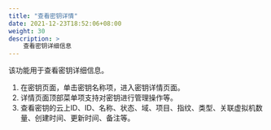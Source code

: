 ```yaml
---
title: "查看密钥详情"
date: 2021-12-23T18:52:06+08:00
weight: 30
description: >
    查看密钥详细信息
---
```


该功能用于查看密钥详细信息。

1. 在密钥页面，单击密钥名称项，进入密钥详情页面。
2. 详情页面顶部菜单项支持对密钥进行管理操作等。
3. 查看密钥的云上ID、ID、名称、状态、域、项目、指纹、类型、关联虚拟机数量、创建时间、更新时间、备注等。